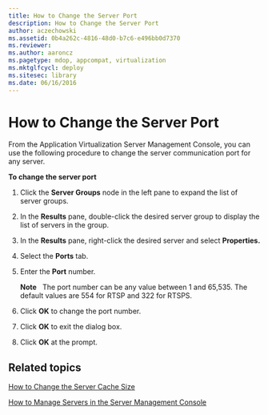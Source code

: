 ```yaml
---
title: How to Change the Server Port
description: How to Change the Server Port
author: aczechowski
ms.assetid: 0b4a262c-4816-48d0-b7c6-e496bb0d7370
ms.reviewer:
ms.author: aaroncz
ms.pagetype: mdop, appcompat, virtualization
ms.mktglfcycl: deploy
ms.sitesec: library
ms.date: 06/16/2016
---
```



# How to Change the Server Port


From the Application Virtualization Server Management Console, you can use the following procedure to change the server communication port for any server.

**To change the server port**

1.  Click the **Server Groups** node in the left pane to expand the list of server groups.

2.  In the **Results** pane, double-click the desired server group to display the list of servers in the group.

3.  In the **Results** pane, right-click the desired server and select **Properties.**

4.  Select the **Ports** tab.

5.  Enter the **Port** number.

    **Note**  
    The port number can be any value between 1 and 65,535. The default values are 554 for RTSP and 322 for RTSPS.



6.  Click **OK** to change the port number.

7.  Click **OK** to exit the dialog box.

8.  Click **OK** at the prompt.

## Related topics


[How to Change the Server Cache Size](how-to-change-the-server-cache-size.md)

[How to Manage Servers in the Server Management Console](how-to-manage-servers-in-the-server-management-console.md)









